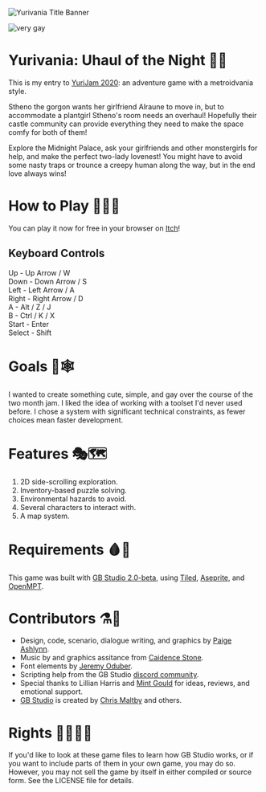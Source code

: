 ![Yurivania Title Banner](banner.png)

![very gay](https://img.shields.io/badge/very-gay-ff69bf?style=plastic)

# Yurivania: Uhaul of the Night 🌱🐍

This is my entry to [YuriJam 2020](https://itch.io/jam/yuri-game-jam-2020): an adventure game with a metroidvania style.

Stheno the gorgon wants her girlfriend Alraune to move in, but to accommodate a plantgirl Stheno's room needs an overhaul!
Hopefully their castle community can provide everything they need to make the space comfy for both of them!

Explore the Midnight Palace, ask your girlfriends and other monstergirls for help, and make the perfect two-lady lovenest!
You might have to avoid some nasty traps or trounce a creepy human along the way, but in the end love always wins!

# How to Play 🧛‍♀️🏰

You can play it now for free in your browser on [Itch](https://mxashlynn.itch.io/yurivania)!

## Keyboard Controls

Up - Up Arrow / W  
Down - Down Arrow / S  
Left - Left Arrow / A  
Right - Right Arrow / D  
A - Alt / Z / J  
B - Ctrl / K / X  
Start - Enter  
Select - Shift  

# Goals 👭🕸️

I wanted to create something cute, simple, and gay over the course of the two month jam.
I liked the idea of working with a toolset I'd never used before.
I chose a system with significant technical constraints, as fewer choices mean faster development.

# Features 🎭🗺️

1. 2D side-scrolling exploration.
2. Inventory-based puzzle solving.
3. Environmental hazards to avoid.
4. Several characters to interact with.
5. A map system.

# Requirements 🩸🐞

This game was built with [GB Studio 2.0-beta](https://github.com/chrismaltby/gb-studio/tree/v2beta#beta-builds), using [Tiled](http://www.mapeditor.org/), [Aseprite](https://www.aseprite.org/), and [OpenMPT](https://openmpt.org/).

# Contributors ⚗️🍧

- Design, code, scenario, dialogue writing, and graphics by [Paige Ashlynn](https://github.com/mxashlynn/).
- Music by and graphics assitance from [Caidence Stone](https://github.com/caidencestone).
- Font elements by [Jeremy Oduber](https://jeremyoduber.itch.io/fonts-for-gb-studio).
- Scripting help from the GB Studio [discord community](https://discord.gg/bxerKnc).
- Special thanks to Lillian Harris and [Mint Gould](https://github.com/WispyMouse) for ideas, reviews, and emotional support.
- [GB Studio](gbstudio.dev/) is created by [Chris Maltby](https://github.com/chrismaltby/) and others.

# Rights 🏳️‍🌈🏳️‍⚧️

If you'd like to look at these game files to learn how GB Studio works, or if you want to include parts of them in your own game, you may do so.
However, you may not sell the game by itself in either compiled or source form.
See the LICENSE file for details.
